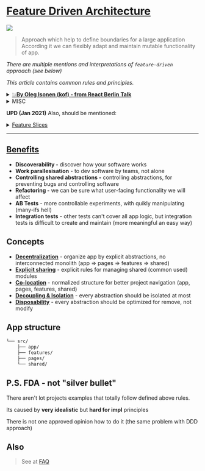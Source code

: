 # [Feature Driven Architecture](https://www.notion.so/Feature-Driven-Architecture-dfe306d664ae4780bcf999ccdd15e532)

<img src="https://www.notion.so/image/https%3A%2F%2Fs3-us-west-2.amazonaws.com%2Fsecure.notion-static.com%2F8e5f7905-b3c0-4720-a9a4-37820e337acd%2Ffeatures_(1).jpg?table=block&id=dfe306d6-64ae-4780-bcf9-99ccdd15e532&width=3720&userId=1cb8fbb1-ebee-4a7d-9598-16e80bdc4be1&cache=v2" />

> Approach which help to define boundaries for a large application
According it we can flexibly adapt and maintain mutable functionality of app.

*There are multiple mentions and interpretations of `feature-driven` approach (see below)*

*This article contains common rules and principles.*

<details>
<summary>
  <a href="https://www.notion.so/Summary-Feature-Driven-Architecture-talk-b8609fd4452b41f499703c841e56b8e9">💥<b>By Oleg Isonen (kof) - from React Berlin Talk</b></a>
</summary>

- [YouTube Talk](https://www.youtube.com/watch?v=BWAeYuWFHhs)
- [github](https://github.com/kof/feature-driven-architecture)
- [Summary - "Feature Driven Architecture" talk](https://www.notion.so/Summary-Feature-Driven-Architecture-talk-b8609fd4452b41f499703c841e56b8e9)
</details>

<details>
<summary>MISC</summary>
  
- [FDD vs DDD](https://www.notion.so/Frontend-Architecture-2aee8b123a2540958526419267cf7b32)
- [**How to Organize Your React + Redux Codebase**](https://www.pluralsight.com/guides/how-to-organize-your-react-+-redux-codebase)
- [How to better organize your React applications?](https://medium.com/@alexmngn/how-to-better-organize-your-react-applications-2fd3ea1920f1)
- [Why React developers should modularize their applications?](https://medium.com/@alexmngn/why-react-developers-should-modularize-their-applications-d26d381854c1)
- [A feature based approach to React development](https://ryanlanciaux.com/blog/2017/08/20/a-feature-based-approach-to-react-development/)
- [Feature Based Development](https://feature-u.js.org/cur/concepts.html#feature-based-development)
</details>
    

**UPD (Jan 2021)** Also, should be mentioned:

<details>
<summary>
  <a href="https://featureslices.dev/v0.1">Feature Slices</a>
</summary>

- [github](https://github.com/featureslices/featureslices.dev)
- [github org](https://github.com/featureslices)
- [telegram](https://t.me/feature_slices)
- [Atomic Design](https://atomicdesign.bradfrost.com/table-of-contents/)
  - [https://bradfrost.com/blog/post/extending-atomic-design/](https://bradfrost.com/blog/post/extending-atomic-design/)

- jsunderhood (twitter)
    - [https://twitter.com/jsunderhood/status/1277515984501460992](https://twitter.com/jsunderhood/status/1277515984501460992)
    - [https://twitter.com/jsunderhood/status/1277938445353091074](https://twitter.com/jsunderhood/status/1277938445353091074)
    - [https://twitter.com/jsunderhood/status/1278660547513327616](https://twitter.com/jsunderhood/status/1278660547513327616)
    - [https://twitter.com/jsunderhood/status/1278730782731894786](https://twitter.com/jsunderhood/status/1278730782731894786)
    - [https://twitter.com/jsunderhood/status/1279384660523601920](https://twitter.com/jsunderhood/status/1279384660523601920)
    - [https://twitter.com/jsunderhood/status/1279409800015642627](https://twitter.com/jsunderhood/status/1279409800015642627)
</details>
    
---

## [Benefits](https://www.notion.so/Summary-Feature-Driven-Architecture-talk-b8609fd4452b41f499703c841e56b8e9)

- **Discoverability -** discover how your software works
- **Work parallesisation** - to dev software by teams, not alone
- **Controlling shared abstractions -** controlling abstractions, for preventing bugs and controlling software
- **Refactoring -** we can be sure what user-facing functionality we will affect
- **AB Tests** - more controllable experiments, with quikly manipulating (many-ifs hell)
- **Integration tests** - other tests can't cover all app logic, but integration tests is difficult to create and maintain (more meaningful an easy way)

## Concepts

<!--TODO: add details sections -->
<!-- TODO: normalize notion links && anchors -->

- <b id="decentralization">[Decentralization](https://www.notion.so/Summary-Feature-Driven-Architecture-talk-b8609fd4452b41f499703c841e56b8e9)</b> - organize app by explicit abstractions, no interconnected monolith (app ⇒ pages ⇒ features ⇒ shared)
- <b id="explicit-sharing">[Explicit sharing](https://www.notion.so/Summary-Feature-Driven-Architecture-talk-b8609fd4452b41f499703c841e56b8e9)</b> - explicit rules for managing shared (common used) modules
- <b id="co-location">[Co-location](https://www.notion.so/Summary-Feature-Driven-Architecture-talk-b8609fd4452b41f499703c841e56b8e9)</b> - normalized structure for better project navigation (app, pages, features, shared)
- <b id="decoupling">[Decoupling & Isolation](https://www.notion.so/Summary-Feature-Driven-Architecture-talk-b8609fd4452b41f499703c841e56b8e9)</b> - every abstraction should be isolated at most
- <b id="dispisability">[Disposability](https://www.notion.so/Summary-Feature-Driven-Architecture-talk-b8609fd4452b41f499703c841e56b8e9)</b> - every abstraction should be optimized for remove, not modify

## App structure

```bash
└── src/
    ├── app/
    ├── features/
    ├── pages/
    └── shared/
```

## P.S. **FDA - not "silver bullet"**

There aren't lot projects examples that totally follow defined above rules.

Its caused by **very idealistic** but **hard for impl** principles

There is not one approved opinion how to do it (the same problem with DDD approach)

## Also
> See at [FAQ](./FAQ.md)
